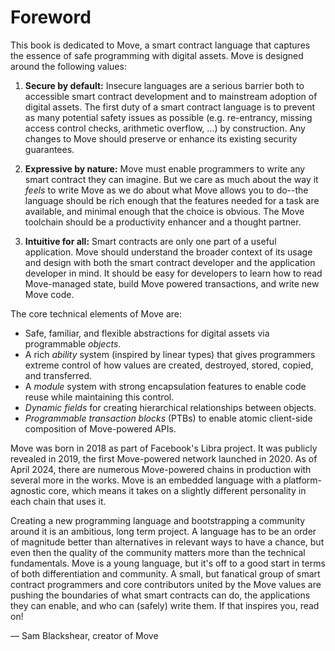 # Foreword

This book is dedicated to Move, a smart contract language that captures the essence of safe
programming with digital assets. Move is designed around the following values:

1. **Secure by default:** Insecure languages are a serious barrier both to accessible smart contract
   development and to mainstream adoption of digital assets. The first duty of a smart contract
   language is to prevent as many potential safety issues as possible (e.g. re-entrancy, missing
   access control checks, arithmetic overflow, ...) by construction. Any changes to Move should
   preserve or enhance its existing security guarantees.

2. **Expressive by nature:** Move must enable programmers to write any smart contract they can imagine.
   But we care as much about the way it _feels_ to write Move as we do about what Move allows you to
   do--the language should be rich enough that the features needed for a task are available, and
   minimal enough that the choice is obvious. The Move toolchain should be a productivity enhancer
   and a thought partner.

3. **Intuitive for all:** Smart contracts are only one part of a useful application. Move should
   understand the broader context of its usage and design with both the smart contract developer and
   the application developer in mind. It should be easy for developers to learn how to read
   Move-managed state, build Move powered transactions, and write new Move code.

The core technical elements of Move are:

- Safe, familiar, and flexible abstractions for digital assets via programmable _objects_.
- A rich _ability_ system (inspired by linear types) that gives programmers extreme control of how
  values are created, destroyed, stored, copied, and transferred.
- A _module_ system with strong encapsulation features to enable code reuse while maintaining this
  control.
- _Dynamic fields_ for creating hierarchical relationships between objects.
- _Programmable transaction blocks_ (PTBs) to enable atomic client-side composition of Move-powered
  APIs.

Move was born in 2018 as part of Facebook's Libra project. It was publicly revealed in 2019, the
first Move-powered network launched in 2020. As of April 2024, there are numerous Move-powered
chains in production with several more in the works. Move is an embedded language with a
platform-agnostic core, which means it takes on a slightly different personality in each chain that
uses it.

Creating a new programming language and bootstrapping a community around it is an ambitious, long
term project. A language has to be an order of magnitude better than alternatives in relevant ways
to have a chance, but even then the quality of the community matters more than the technical
fundamentals. Move is a young language, but it's off to a good start in terms of both
differentiation and community. A small, but fanatical group of smart contract programmers and core
contributors united by the Move values are pushing the boundaries of what smart contracts can do,
the applications they can enable, and who can (safely) write them. If that inspires you, read on!

— Sam Blackshear, creator of Move
